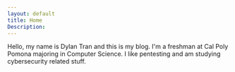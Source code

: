 ```yaml
---
layout: default
title: Home
Description:
---
```

Hello, my name is Dylan Tran and this is my blog. I'm a freshman at Cal Poly Pomona majoring in Computer Science. I like pentesting and am studying cybersecurity related stuff.
